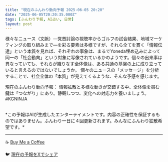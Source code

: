 ```yaml
---
title: "現在のふんわり動向予報 2025-06-05 20:20"
date: "2025-06-05T20:20:35.000Z"
tags: [ふんわり予報, AI占い, 日常]
layout: post
---
```


様々なニュース（文脈）―党首討論の視聴率からゴルフの試合結果、地域マーケティングの取り組みまで―を彩る要素は多様ですが、それら全てを貫く「情報伝達」という本質を見れば、それぞれの事象は、まるでYoneda埋め込みによって同一の「社会動向」という対象に写像されているかのようです。個々の出来事は異なっていても、それらが織りなす全体像は、ある共通の基盤の上に成り立っていると言えるのではないでしょうか。  個々のニュースの「メッセージ」を分析することで、社会全体の「本質」が見えてくるような、そんな予感を感じます。


現在のふんわり動向予報：
情報拡散と多様な動きが交錯する中、全体像を掴む鍵は「つながり」にあり。静観しつつ、変化への対応力を養いましょう。#KGNINJA

<br>
*この予報はAIが生成したエンターテイメントです。内容の正確性を保証するものではありません。ふんわり一日に４回更新されます。みんなにふんわり拡散希望です。*

---
☕️ [Buy Me a Coffee](https://www.buymeacoffee.com/kgninja)

🐦 [現在の予報をXでシェア](https://twitter.com/intent/tweet?text=%E7%8F%BE%E5%9C%A8%E3%81%AE%E3%81%B5%E3%82%93%E3%82%8F%E3%82%8A%E4%BA%88%E5%A0%B1%3A%20%E3%80%8C%E6%A7%98%E3%80%85%E3%81%AA%E3%83%8B%E3%83%A5%E3%83%BC%E3%82%B9%EF%BC%88%E6%96%87%E8%84%88%EF%BC%89%E2%80%95%E5%85%9A%E9%A6%96%E8%A8%8E%E8%AB%96%E3%81%AE%E8%A6%96%E8%81%B4%E7%8E%87%E3%81%8B%E3%82%89%E3%82%B4%E3%83%AB%E3%83%95%E3%81%AE%E8%A9%A6%E5%90%88%E7%B5%90%E6%9E%9C%E3%80%81%E5%9C%B0%E5%9F%9F%E3%83%9E%E3%83%BC%E3%82%B1%E3%83%86%E3%82%A3%E3%83%B3%E3%82%B0%E3%81%AE%E5%8F%96%E3%82%8A%E7%B5%84%E3%81%BF%E3%81%BE%E3%81%A7%E2%80%95%E3%82%92%E5%BD%A9%E3%82%8B%E8%A6%81%E7%B4%A0%E3%81%AF%E5%A4%9A%E6%A7%98%E3%81%A7%E3%81%99%E3%81%8C%E3%80%81%E3%81%9D%E3%82%8C%E3%82%89%E5%85%A8%E3%81%A6%E3%82%92%E8%B2%AB%E3%81%8F%E3%80%8C%E6%83%85%E5%A0%B1%E4%BC%9D%E9%81%94%E3%80%8D%E3%81%A8%E3%81%84%E3%81%86%E6%9C%AC%E8%B3%AA%E3%82%92%E8%A6%8B%E3%82%8C%E3%81%B0%E3%80%81%E3%81%9D%E3%82%8C%E3%81%9E%E3%82%8C%E3%81%AE%E4%BA%8B%E8%B1%A1%E3%81%AF%E3%80%81%E3%81%BE%E3%82%8B%E3%81%A7Y...%E3%80%8D%23KGNINJA%20%E7%B6%9A%E3%81%8D%E3%81%AF%E3%83%96%E3%83%AD%E3%82%B0%E3%81%A7%EF%BC%81%F0%9F%91%87&url=https%3A%2F%2Fkg-ninja.github.io%2FFunwariyoso%2F)
